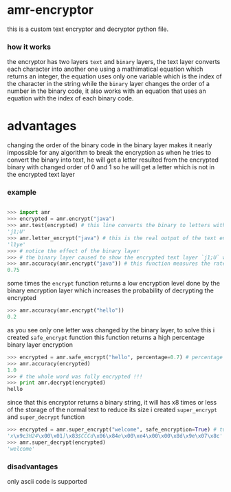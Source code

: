 # amr-encryptor
this is a custom text encryptor and decryptor python file.
### how it works
the encryptor has two layers `text` and `binary` layers,
the text layer converts each character into another one using a mathimatical equation which returns an integer,
the equation uses only one variable which is the index of the character in the string
while the `binary` layer changes the order of a number in the binary code, it also works with
an equation that uses an equation with the index of each binary code.

# advantages
changing the order of the binary code in the binary layer makes it nearly impossible
for any algorithm to break the encryption as when he tries to convert the binary into text,
he will get a letter resulted from the encrypted binary with changed order of 0 and 1
so he will get a letter which is not in the encrypted text layer

### example

```python

>>> import amr
>>> encrypted = amr.encrypt("java")
>>> amr.test(encrypted) # this line converts the binary to letters without decrypting the binary
'j1;U'
>>> amr.letter_encrypt("java") # this is the real output of the text encryption
'l1ye'
>>> # notice the effect of the binary layer
>>> # the binary layer caused to show the encrypted text layer `j1;U` while it's real value is `l1ye`
>>> amr.accuracy(amr.encrypt("java")) # this function measures the rate of success of the binary encryption layer
0.75
```
some times the `encrypt` function returns a low encryption level done by the binary encryption layer
which increases the probability of decrypting the encrypted
```python
>>> amr.accuracy(amr.encrypt("hello"))
0.2 
```
as you see only one letter was changed by the binary layer, to solve this i created `safe_encrypt` function
this function returns a high percentage binary layer encryption
```python
>>> encrypted = amr.safe_encrypt("hello", percentage=0.7) # percentage takes the minimum accuracy value
>>> amr.accuracy(encrypted)
1.0
>>> # the whole word was fully encrypted !!!
>>> print amr.decrypt(encrypted)
hello
```
since that this encryptor returns a binary string, it will has x8 times or less of the storage of the normal text
to reduce its size i created `super_encrypt` and `super_decrypt` function
```python
>>> encrypted = amr.super_encrypt("welcome", safe_encryption=True) # turn true or false if you need to use safe_encryption or no
'x\x9c3H24\x00\x01]\x83$CCCd\x06\x84e\x00\xe4\x00\x00\x8d\x9e\x07\x8c'
>>> amr.super_decrypt(encrypted)
'welcome'
```
### disadvantages
only ascii code is supported
